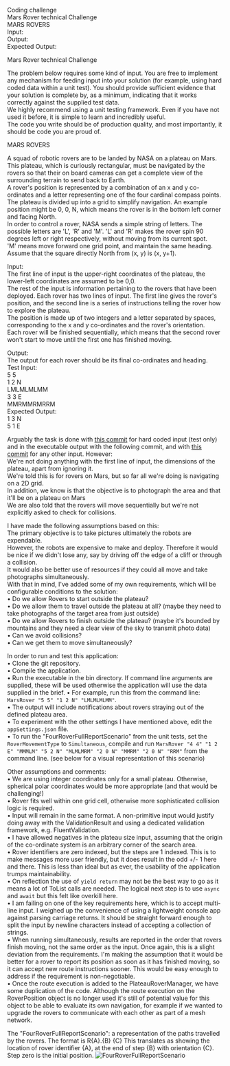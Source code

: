 Coding challenge  
Mars Rover technical Challenge  
MARS ROVERS  
Input:  
Output:  
Expected Output:  
  
Mars Rover technical Challenge  
  
The problem below requires some kind of input. You are free to implement any mechanism for feeding input into your solution (for example, using
hard coded data within a unit test). You should provide sufficient evidence that your solution is complete by, as a minimum, indicating that it works correctly against the supplied test data.  
We highly recommend using a unit testing framework. Even if you have not used it before, it is simple to learn and incredibly useful.  
The code you write should be of production quality, and most importantly, it should be code you are proud of.  
  
MARS ROVERS  
  
A squad of robotic rovers are to be landed by NASA on a plateau on Mars.  
This plateau, which is curiously rectangular, must be navigated by the rovers so that their on board cameras can get a complete view of the
surrounding terrain to send back to Earth.  
A rover's position is represented by a combination of an x and y co-ordinates and a letter representing one of the four cardinal compass points.  
The plateau is divided up into a grid to simplify navigation. An example position might be 0, 0, N, which means the rover is in the bottom left
corner and facing North.  
In order to control a rover, NASA sends a simple string of letters. The possible letters are 'L', 'R' and 'M'. 'L' and 'R' makes the rover spin 90
degrees left or right respectively, without moving from its current spot.  
'M' means move forward one grid point, and maintain the same heading.  
Assume that the square directly North from (x, y) is (x, y+1).  
  
Input:  
The first line of input is the upper-right coordinates of the plateau, the lower-left coordinates are assumed to be 0,0.  
The rest of the input is information pertaining to the rovers that have been deployed. Each rover has two lines of input. The first line gives the
rover's position, and the second line is a series of instructions telling the rover how to explore the plateau.  
The position is made up of two integers and a letter separated by spaces, corresponding to the x and y co-ordinates and the rover's orientation.  
Each rover will be finished sequentially, which means that the second rover won't start to move until the first one has finished moving.
    
Output:  
The output for each rover should be its final co-ordinates and heading.  
Test Input:  
5 5  
1 2 N  
LMLMLMLMM  
3 3 E  
MMRMMRMRRM  
Expected Output:  
1 3 N  
5 1 E  
  
Arguably the task is done with [this commit](https://github.com/CheeseMuncher/Homework/pull/2/commits/e3ab4f36abcc03ce7e697eb7940e2300d34eb6ab) for hard coded input (test only) and in the executable output with the following commit, and with [this commit](https://github.com/CheeseMuncher/Homework/pull/2/commits/ce6f6d72c1cc2291dd822a66c2e7a94a0f12ab00) for any other input. However:  
We're not doing anything with the first line of input, the dimensions of the plateau, apart from ignoring it.  
We're told this is for rovers on Mars, but so far all we're doing is navigating on a 2D grid.  
In addition, we know is that the objective is to photograph the area and that it'll be on a plateau on Mars  
We are also told that the rovers will move sequentially but we're not explicitly asked to check for collisions.  
  
I have made the following assumptions based on this:  
The primary objective is to take pictures ultimately the robots are expendable.  
However, the robots are expensive to make and deploy. Therefore it would be nice if we didn't lose any, say by driving off the edge of a cliff or through a collision.  
It would also be better use of resources if they could all move and take photographs simultaneously.  
With that in mind, I've added some of my own requirements, which will be configurable conditions to the solution:  
• Do we allow Rovers to start outside the plateau?  
• Do we allow them to travel outside the plateau at all? (maybe they need to take photographs of the target area from just outside)  
• Do we allow Rovers to finish outside the plateau? (maybe it's bounded by mountains and they need a clear view of the sky to transmit photo data)  
• Can we avoid collisions?  
• Can we get them to move simultaneously?  
  
In order to run and test this application:  
• Clone the git repository.  
• Compile the application.  
• Run the executable in the bin directory. If command line arguments are supplied, these will be used otherwise the application will use the data   supplied in the brief.
• For example, run this from the command line: `MarsRover "5 5" "1 2 N" "LMLMLMLMM"`.  
• The output will include notifications about rovers straying out of the defined plateau area.  
• To experiment with the other settings I have mentioned above, edit the `appSettings.json` file.  
• To run the "FourRoverFullReportScenario" from the unit tests, set the `RoverMovementType` to `Simultaneous`, compile and run `MarsRover "4 4" "1 2 E" "MMMLM" "5 2 N" "MLMLMRM" "2 0 N" "MMRM" "2 0 N" "RRM"` from the command line. (see below for a visual representation of this scenario)  
  
Other assumptions and comments:  
• We are using integer coordinates only for a small plateau. Otherwise, spherical polar coordinates would be more appropriate (and that would be challenging!)  
• Rover fits well within one grid cell, otherwise more sophisticated collision logic is required.  
• Input will remain in the same format. A non-primitive input would justify doing away with the ValidationResult and using a dedicated validation framework, e.g. FluentValidation.  
• I have allowed negatives in the plateau size input, assuming that the origin of the co-ordinate system is an arbitrary corner of the search area.  
• Rover identifiers are zero indexed, but the steps are 1 indexed. This is to make messages more user friendly, but it does result in the odd +/- 1 here and there. This is less than ideal but as ever, the usability of the application trumps maintainability.  
• On reflection the use of `yield return` may not be the best way to go as it means a lot of ToList calls are needed. The logical next step is to use `async` and `await` but this felt like overkill here.  
• I am failing on one of the key requirements here, which is to accept multi-line input. I weighed up the convenience of using a lightweight console app against parsing carriage returns. It should be straight forward enough to split the input by newline characters instead of accepting a collection of strings.  
• When running simultaneously, results are reported in the order that rovers finish moving, not the same order as the input. Once again, this is a slight deviation from the requirements. I'm making the assumption that it would be better for a rover to report its position as soon as it has finished moving, so it can accept new route instructions sooner. This would be easy enough to address if the requirement is non-negotiable.  
• Once the route execution is added to the PlateauRoverManager, we have some duplication of the code. Although the route execution on the RoverPosition object is no longer used it's still of potential value for this object to be able to evaluate its own navigation, for example if we wanted to upgrade the rovers to communicate with each other as part of a mesh network.  

The "FourRoverFullReportScenario": a representation of the paths travelled by the rovers. The format is R{A}.{B} {C} This translates as showing the location of rover identifier {A}, at the end of step {B} with orientation {C}. Step zero is the initial position.
![FourRoverFullReportScenario](/images/FourRoverFullReportScenario.jpeg)
